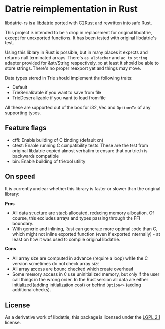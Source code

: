 # Datrie reimplementation in Rust

libdatrie-rs is a [libdatrie](https://linux.thai.net/~thep/datrie/datrie.html) ported with C2Rust and rewritten into safe Rust.

This project is intended to be a drop in replacement for original libdatrie, except for unexported functions. It has
been tested with original libdatrie's test.

Using this library in Rust is possible, but in many places it expects and returns null terminated arrays.
There's `as_alphachar` and `ac_to_string` adapter provided for &str/String respectively, so at least it should be able
to store strings. There's no proper reexport yet and things may move.

Data types stored in Trie should implement the following traits:

* Default
* TrieSerializable if you want to save from file
* TrieDeserializable if you want to load from file

All these are supported out of the box for i32, Vec<u8> and `Option<T>` of any supporting types.

## Feature flags

* cffi: Enable building of C binding (default on)
* ctest: Enable running C compatibility tests. These are the test from original libdatrie copied almost verbatim
  to ensure that our trie.h is backwards compatible
* bin: Enable building of trietool utility

## On speed

It is currently unclear whether this library is faster or slower than the original library:

**Pros**

* All data structure are stack-allocated, reducing memory allocation. Of course, this excludes arrays and types passing
  through the FFI boundary.
* With generic and inlining, Rust can generate more optimal code than C, which might not inline exported
  function (even if exported internally) - at least on how it was used to compile original libdatrie.

**Cons**

* All array size are computed in advance (require a loop) while the C version sometimes do not check array size
* All array access are bound checked which create overhead
* Some memory access in C use uninitialized memory, but only if the user call things in the wrong order. In the Rust
  version all data are either initialized (adding initialization cost) or behind `Option<>` (adding additional checks).

## License
As a derivative work of libdatrie, this package is licensed under the [LGPL 2.1](LICENSE) license.
